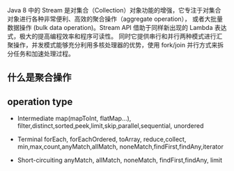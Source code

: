 Java 8 中的 Stream 是对集合（Collection）对象功能的增强，它专注于对集合对象进行各种非常便利、高效的聚合操作（aggregate operation），
或者大批量数据操作 (bulk data operation)。Stream API 借助于同样新出现的 Lambda 表达式，极大的提高编程效率和程序可读性。
同时它提供串行和并行两种模式进行汇聚操作，并发模式能够充分利用多核处理器的优势，使用 fork/join 并行方式来拆分任务和加速处理过程。


## 什么是聚合操作


## operation type
- Intermediate
map(mapToInt, flatMap...), filter,distinct,sorted,peek,limit,skip,parallel,sequential, unordered

- Terminal
forEach, forEachOrdered, toArray, reduce,collect, min,max,count,anyMatch,allMatch, noneMatch,findFirst,findAny,iterator

- Short-circuiting
anyMatch, allMatch, noneMatch, findFirst,findAny, limit


